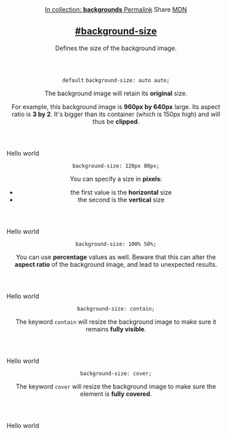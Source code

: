 <section id="background-size" class="property">
    <header class="property__header">
        <nav class="property__links">
            <a class="property__collection" href="/backgrounds/">
                In collection: <strong>backgrounds</strong>
            </a>
            <a class="property__links-direct" href="/property/background-size/" data-property-name="background-size"
                data-tooltip="Single page for this property">Permalink</a>
            <a class="property__share" data-tooltip="Share on Twitter or Facebook"
                data-property-name="background-size">Share</a>
            <a target="_blank" href="https://developer.mozilla.org/en/docs/Web/CSS/background-size"
                data-tooltip="See on Mozilla Developer Network" rel="external">MDN</a>
        </nav>
        <h2 class="property__name">
            <a href="#background-size"><span>#</span>background-size</a>
        </h2>
        <div class="property__description">
            <p>Defines the size of the background image.</p>
        </div>
    </header>
    <section class="example">
        <header class="example__header">
            <p class="example__name">
                <code class="example--default" data-tooltip="This is the property's default value">default</code>
                <code class="example--value" data-tooltip="Click to copy"
                    data-clipboard-text="background-size: auto auto;">background-size: auto auto;</code>
            </p>
            <div class="example__description">
                <p>The background image will retain its <strong>original</strong> size.</p>
                <p>For example, this background image is <strong>960px by 640px</strong> large. Its aspect ratio is
                    <strong>3 by 2</strong>. It&#39;s bigger than its container (which is 150px high) and will thus be
                    <strong>clipped</strong>.</p>
            </div>
        </header>
        <aside class="example__preview">
            <div class="example__browser"><i></i><i></i><i></i></div>
            <div class="example__output">
                <div class="example__output-div background-size " id="background-size-auto-auto">Hello world</div>
            </div>
        </aside>
    </section>
    <section class="example">
        <header class="example__header">
            <p class="example__name">
                <code class="example--value" data-tooltip="Click to copy"
                    data-clipboard-text="background-size: 120px 80px;">background-size: 120px 80px;</code>
            </p>
            <div class="example__description">
                <p>You can specify a size in <strong>pixels</strong>:</p>
                <ul>
                    <li>the first value is the <strong>horizontal</strong> size</li>
                    <li>the second is the <strong>vertical</strong> size</li>
                </ul>
            </div>
        </header>
        <aside class="example__preview">
            <div class="example__browser"><i></i><i></i><i></i></div>
            <div class="example__output">
                <div class="example__output-div background-size " id="background-size-120px-80px">Hello world</div>
            </div>
        </aside>
    </section>
    <section class="example">
        <header class="example__header">
            <p class="example__name">
                <code class="example--value" data-tooltip="Click to copy"
                    data-clipboard-text="background-size: 100% 50%;">background-size: 100% 50%;</code>
            </p>
            <div class="example__description">
                <p>You can use <strong>percentage</strong> values as well. Beware that this can alter the <strong>aspect
                        ratio</strong> of the background image, and lead to unexpected results.</p>
            </div>
        </header>
        <aside class="example__preview">
            <div class="example__browser"><i></i><i></i><i></i></div>
            <div class="example__output">
                <div class="example__output-div background-size " id="background-size-100-50">Hello world</div>
            </div>
        </aside>
    </section>
    <section class="example">
        <header class="example__header">
            <p class="example__name">
                <code class="example--value" data-tooltip="Click to copy"
                    data-clipboard-text="background-size: contain;">background-size: contain;</code>
            </p>
            <div class="example__description">
                <p>The keyword <code>contain</code> will resize the background image to make sure it remains
                    <strong>fully visible</strong>.</p>
            </div>
        </header>
        <aside class="example__preview">
            <div class="example__browser"><i></i><i></i><i></i></div>
            <div class="example__output">
                <div class="example__output-div background-size " id="background-size-contain">Hello world</div>
            </div>
        </aside>
    </section>
    <section class="example">
        <header class="example__header">
            <p class="example__name">
                <code class="example--value" data-tooltip="Click to copy"
                    data-clipboard-text="background-size: cover;">background-size: cover;</code>
            </p>
            <div class="example__description">
                <p>The keyword <code>cover</code> will resize the background image to make sure the element is
                    <strong>fully covered</strong>.</p>
            </div>
        </header>
        <aside class="example__preview">
            <div class="example__browser"><i></i><i></i><i></i></div>
            <div class="example__output">
                <div class="example__output-div background-size " id="background-size-cover">Hello world</div>
            </div>
        </aside>
    </section>
</section>
